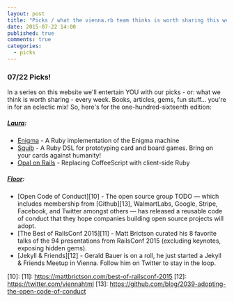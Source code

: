 ```yaml
---
layout: post
title: "Picks / what the vienna.rb team thinks is worth sharing this week"
date: 2015-07-22 14:00
published: true
comments: true
categories:
  - picks
---
```


### 07/22 Picks!

In a series on this website we'll entertain YOU with our picks - or: what we think is worth sharing - every week.
Books, articles, gems, fun stuff... you're in for an eclectic mix! So, here's for the one-hundred-sixteenth edition:

##### [Laura][1]:
- [Enigma][2] - A Ruby implementation of the Enigma machine
- [Squib][3] - A Ruby DSL for prototyping card and board games. Bring on your cards against humanity!
- [Opal on Rails][4] - Replacing CoffeeScript with client-side Ruby

##### [Floor][9]:
- [Open Code of Conduct][10] - The open source group TODO — which includes membership from [Github][13], WalmartLabs, Google, Stripe, Facebook, and Twitter amongst others — has released a reusable code of conduct that they hope companies building open source projects will adopt.
- [The Best of RailsConf 2015][11] - Matt Brictson curated his 8 favorite talks of the 94 presentations from RailsConf 2015 (excluding keynotes, exposing hidden gems).
- [Jekyll & Friends][12] - Gerald Bauer is on a roll, he just started a Jekyll & Friends Meetup in Vienna. Follow him on Twitter to stay in the loop.


[1]: http://www.twitter.com/alicetragedy
[2]: https://github.com/otagi/enigma
[3]: http://andymeneely.github.io/squib/
[4]: http://blog.elpassion.com/opal-on-rails-coffeescript-ruby
[5]: http://www.twitter.com/mraaroncruz
[6]:
[7]:
[9]: http://www.twitter.com/floordrees
[10]:
[11]: https://mattbrictson.com/best-of-railsconf-2015
[12]: https://twitter.com/viennahtml
[13]: https://github.com/blog/2039-adopting-the-open-code-of-conduct

